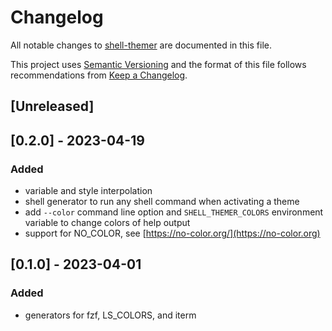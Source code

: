 # Changelog

All notable changes to [shell-themer](https://github.com/kotfu/shell-themer)
are documented in this file.

This project uses [Semantic Versioning](http://semver.org/spec/v2.0.0.html) and the
format of this file follows recommendations from
[Keep a Changelog](http://keepachangelog.com/en/1.0.0/).


## [Unreleased]



## [0.2.0] - 2023-04-19

### Added

- variable and style interpolation
- shell generator to run any shell command when activating a theme
- add `--color` command line option and `SHELL_THEMER_COLORS` environment
  variable to change colors of help output
- support for NO_COLOR, see [https://no-color.org/](https://no-color.org)


## [0.1.0] - 2023-04-01

### Added

- generators for fzf, LS_COLORS, and iterm


